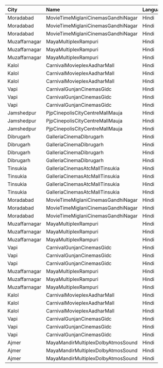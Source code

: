 | City          | Name                               | Language |  Time | Type            | Price | Capacity | Booked |
| :------------ | :--------------------------------- | :------- | ----: | :-------------- | ----: | -------: | -----: |
| Moradabad     | MovieTimeMiglaniCinemasGandhiNagar | Hindi    | 12:00 | Platinum        |  299₹ |        5 |      0 |
| Moradabad     | MovieTimeMiglaniCinemasGandhiNagar | Hindi    | 12:00 | Gold            |  149₹ |       58 |      0 |
| Moradabad     | MovieTimeMiglaniCinemasGandhiNagar | Hindi    | 12:00 | Silver          |  149₹ |       56 |      0 |
| Muzaffarnagar | MayaMultiplexRampuri               | Hindi    | 12:15 | Platinumclass   |  110₹ |       45 |     26 |
| Muzaffarnagar | MayaMultiplexRampuri               | Hindi    | 12:15 | Goldclass       |   90₹ |      167 |     85 |
| Muzaffarnagar | MayaMultiplexRampuri               | Hindi    | 12:15 | Silverclass     |   70₹ |       48 |     24 |
| Kalol         | CarnivalMovieplexAadharMall        | Hindi    | 13:00 | SilverOffline   |   90₹ |       48 |     24 |
| Kalol         | CarnivalMovieplexAadharMall        | Hindi    | 13:00 | GoldOffline     |  100₹ |      315 |    159 |
| Kalol         | CarnivalMovieplexAadharMall        | Hindi    | 13:00 | PlatinumOffline |  130₹ |       15 |     11 |
| Vapi          | CarnivalGunjanCinemasGidc          | Hindi    | 13:00 | PlatinumOffline |  150₹ |       85 |      0 |
| Vapi          | CarnivalGunjanCinemasGidc          | Hindi    | 13:00 | GoldOffline     |  150₹ |       55 |      0 |
| Vapi          | CarnivalGunjanCinemasGidc          | Hindi    | 13:00 | Silver          |  150₹ |       58 |      0 |
| Jamshedpur    | PjpCinepolisCityCentreMallMauja    | Hindi    | 13:55 | Normal          |  160₹ |       11 |      0 |
| Jamshedpur    | PjpCinepolisCityCentreMallMauja    | Hindi    | 13:55 | Executive       |  180₹ |       16 |      0 |
| Jamshedpur    | PjpCinepolisCityCentreMallMauja    | Hindi    | 13:55 | Premium         |  200₹ |       29 |      0 |
| Dibrugarh     | GalleriaCinemaDibrugarh            | Hindi    | 14:45 | Business        |  340₹ |       16 |      8 |
| Dibrugarh     | GalleriaCinemaDibrugarh            | Hindi    | 14:45 | Silver          |  100₹ |       58 |     29 |
| Dibrugarh     | GalleriaCinemaDibrugarh            | Hindi    | 14:45 | Gold            |  190₹ |       59 |     30 |
| Dibrugarh     | GalleriaCinemaDibrugarh            | Hindi    | 14:45 | Executive       |  240₹ |       94 |     47 |
| Tinsukia      | GalleriaCinemasAtcMallTinsukia     | Hindi    | 15:00 | Business        |  290₹ |       14 |      7 |
| Tinsukia      | GalleriaCinemasAtcMallTinsukia     | Hindi    | 15:00 | Silver          |  100₹ |       34 |     18 |
| Tinsukia      | GalleriaCinemasAtcMallTinsukia     | Hindi    | 15:00 | Gold            |  190₹ |       66 |     33 |
| Tinsukia      | GalleriaCinemasAtcMallTinsukia     | Hindi    | 15:00 | Platinum        |  240₹ |      123 |     61 |
| Moradabad     | MovieTimeMiglaniCinemasGandhiNagar | Hindi    | 15:00 | Platinum        |  299₹ |        5 |      0 |
| Moradabad     | MovieTimeMiglaniCinemasGandhiNagar | Hindi    | 15:00 | Gold            |  149₹ |       58 |      4 |
| Moradabad     | MovieTimeMiglaniCinemasGandhiNagar | Hindi    | 15:00 | Silver          |  149₹ |       56 |      0 |
| Muzaffarnagar | MayaMultiplexRampuri               | Hindi    | 15:15 | Platinumclass   |  110₹ |       45 |     26 |
| Muzaffarnagar | MayaMultiplexRampuri               | Hindi    | 15:15 | Goldclass       |   90₹ |      167 |     85 |
| Muzaffarnagar | MayaMultiplexRampuri               | Hindi    | 15:15 | Silverclass     |   70₹ |       48 |     24 |
| Vapi          | CarnivalGunjanCinemasGidc          | Hindi    | 15:45 | PlatinumOffline |  150₹ |       85 |      0 |
| Vapi          | CarnivalGunjanCinemasGidc          | Hindi    | 15:45 | GoldOffline     |  150₹ |       55 |      0 |
| Vapi          | CarnivalGunjanCinemasGidc          | Hindi    | 15:45 | Silver          |  150₹ |       58 |      0 |
| Muzaffarnagar | MayaMultiplexRampuri               | Hindi    | 18:15 | Platinumclass   |  110₹ |       45 |     26 |
| Muzaffarnagar | MayaMultiplexRampuri               | Hindi    | 18:15 | Goldclass       |   90₹ |      167 |     85 |
| Muzaffarnagar | MayaMultiplexRampuri               | Hindi    | 18:15 | Silverclass     |   70₹ |       48 |     24 |
| Kalol         | CarnivalMovieplexAadharMall        | Hindi    | 18:30 | SilverOffline   |   90₹ |       48 |     24 |
| Kalol         | CarnivalMovieplexAadharMall        | Hindi    | 18:30 | GoldOffline     |  100₹ |      315 |    157 |
| Kalol         | CarnivalMovieplexAadharMall        | Hindi    | 18:30 | PlatinumOffline |  130₹ |       15 |      8 |
| Vapi          | CarnivalGunjanCinemasGidc          | Hindi    | 18:30 | PlatinumOffline |  150₹ |       85 |      0 |
| Vapi          | CarnivalGunjanCinemasGidc          | Hindi    | 18:30 | GoldOffline     |  150₹ |       55 |      0 |
| Vapi          | CarnivalGunjanCinemasGidc          | Hindi    | 18:30 | Silver          |  150₹ |       58 |      0 |
| Ajmer         | MayaMandirMultiplexDolbyAtmosSound | Hindi    | 19:00 | ClubA           |  112₹ |       20 |      0 |
| Ajmer         | MayaMandirMultiplexDolbyAtmosSound | Hindi    | 19:00 | ClubB           |  112₹ |       20 |     20 |
| Ajmer         | MayaMandirMultiplexDolbyAtmosSound | Hindi    | 19:00 | Premium         |   90₹ |      160 |     49 |